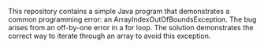 This repository contains a simple Java program that demonstrates a common programming error: an ArrayIndexOutOfBoundsException.  The bug arises from an off-by-one error in a for loop. The solution demonstrates the correct way to iterate through an array to avoid this exception.